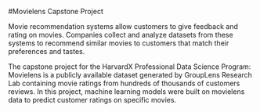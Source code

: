 #Movielens Capstone Project

Movie recommendation systems allow customers to give feedback and rating on movies. Companies collect and analyze datasets from these systems to recommend similar movies to customers that match their preferences and tastes.

The capstone project for the HarvardX Professional Data Science Program: Movielens is a publicly available dataset generated by GroupLens Research Lab containing movie ratings from hundreds of thousands of customers reviews. In this project, machine learning models were built on movielens data to predict customer ratings on specific movies. 
